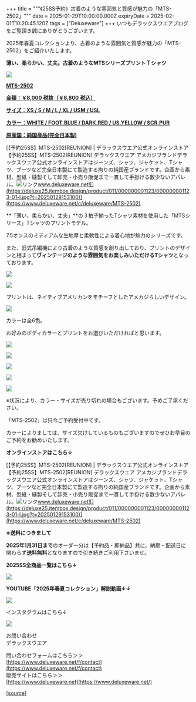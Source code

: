 +++
title = """《25SS予約》古着のような雰囲気と質感が魅力の「MTS-2502」"""
date = 2025-01-29T10:00:00.000Z
expiryDate = 2025-02-01T10:20:45.120Z
tags = ["Deluxeware"]
+++
いつもデラックスウエアブログをご覧頂き誠にありがとうございます。

2025年春夏コレクションより、古着のような雰囲気と質感が魅力の「MTS-2502」をご紹介いたします。

**薄い、柔らかい、丈夫。古着のようなMTSシリーズプリントＴシャツ**

[![](https://stat.ameba.jp/user_images/20250129/16/deluxeware/f6/42/j/o0800080015538404713.jpg)](https://stat.ameba.jp/user_images/20250129/16/deluxeware/f6/42/j/o0800080015538404713.jpg)

**[MTS-2502](https://www.deluxeware.net/c/deluxeware/MTS-2502)**

**[金額：￥8,000 税抜（￥8,800 税込）](https://www.deluxeware.net/c/deluxeware/MTS-2502)**

**[サイズ：XS / S / M / L / XL / USM / USL](https://www.deluxeware.net/c/deluxeware/MTS-2502)**

**[カラー：WHITE / FOOT.BLUE / DARK.RED / US.YELLOW / SCR.PUR](https://www.deluxeware.net/c/deluxeware/MTS-2502)**

**[原産国：純国産品(完全日本製)](https://www.deluxeware.net/c/deluxeware/MTS-2502)**

[【予約25SS】MTS-2502\[REUNION\] | デラックスウエア公式オンラインストア【予約25SS】MTS-2502\[REUNION\] デラックスウエア アメカジブランドデラックスウエア公式オンラインストアはジーンズ、シャツ、ジャケット、Tシャツ、ブーツなど完全日本製にて製造する拘りの純国産ブランドです。企画から素材、型紙・縫製そして卸売・小売り販促まで一貫して手掛ける数少ないアパレル。![リンク](https://c.stat100.ameba.jp/ameblo/symbols/v3.20.0/svg/gray/editor_link.svg)www.deluxeware.net![](https://deluxe25.itembox.design/product/011/000000001123/000000001123-01-l.jpg?t=20250129153100)](https://www.deluxeware.net/c/deluxeware/MTS-2502)

**「薄い、柔らかい、丈夫」**の３拍子揃ったTシャツ素材を使用した「MTSシリーズ」Tシャツのプリントモデル。

7.5オンスのミディアムな生地厚と柔軟性による着心地が魅力のシリーズです。

また、旧式吊編機により古着のような質感を創り出しており、プリントのデザインと相まって**ヴィンテージのような雰囲気をお楽しみいただけるTシャツ**となっております。

[![](https://stat.ameba.jp/user_images/20250129/16/deluxeware/65/57/j/o0800080015538403711.jpg)](https://stat.ameba.jp/user_images/20250129/16/deluxeware/65/57/j/o0800080015538403711.jpg)

[![](https://stat.ameba.jp/user_images/20250129/16/deluxeware/53/db/j/o0800080015538403712.jpg)](https://stat.ameba.jp/user_images/20250129/16/deluxeware/53/db/j/o0800080015538403712.jpg)

プリントは、ネイティブアメリカンをモチーフとしたアメカジらしいデザイン。

[![](https://stat.ameba.jp/user_images/20250129/16/deluxeware/97/93/j/o0800100015538403713.jpg)](https://stat.ameba.jp/user_images/20250129/16/deluxeware/97/93/j/o0800100015538403713.jpg)

カラーは全6色。

お好みのボディカラーとプリントをお選びいただければと思います。

[![](https://stat.ameba.jp/user_images/20250129/16/deluxeware/29/a4/j/o0800080015538403826.jpg)](https://stat.ameba.jp/user_images/20250129/16/deluxeware/29/a4/j/o0800080015538403826.jpg)

[![](https://stat.ameba.jp/user_images/20250129/16/deluxeware/72/b7/j/o0800080015538403827.jpg)](https://stat.ameba.jp/user_images/20250129/16/deluxeware/72/b7/j/o0800080015538403827.jpg)

[![](https://stat.ameba.jp/user_images/20250129/16/deluxeware/8b/fd/j/o0800080015538403830.jpg)](https://stat.ameba.jp/user_images/20250129/16/deluxeware/8b/fd/j/o0800080015538403830.jpg)

[![](https://stat.ameba.jp/user_images/20250129/16/deluxeware/53/a0/j/o0800080015538403831.jpg)](https://stat.ameba.jp/user_images/20250129/16/deluxeware/53/a0/j/o0800080015538403831.jpg)

[![](https://stat.ameba.jp/user_images/20250129/16/deluxeware/db/fd/j/o0800080015538403832.jpg)](https://stat.ameba.jp/user_images/20250129/16/deluxeware/db/fd/j/o0800080015538403832.jpg)

※状況により、カラー・サイズが売り切れの場合もございます。予めご了承ください。

「MTS-2502」は只今ご予約受付中です。

カラーによりましては、サイズ欠けしているものもございますのでぜひお早目のご予約をお勧めいたします。

**オンラインストアはこちら↓**

[【予約25SS】MTS-2502\[REUNION\] | デラックスウエア公式オンラインストア【予約25SS】MTS-2502\[REUNION\] デラックスウエア アメカジブランドデラックスウエア公式オンラインストアはジーンズ、シャツ、ジャケット、Tシャツ、ブーツなど完全日本製にて製造する拘りの純国産ブランドです。企画から素材、型紙・縫製そして卸売・小売り販促まで一貫して手掛ける数少ないアパレル。![リンク](https://c.stat100.ameba.jp/ameblo/symbols/v3.20.0/svg/gray/editor_link.svg)www.deluxeware.net![](https://deluxe25.itembox.design/product/011/000000001123/000000001123-01-l.jpg?t=20250129153100)](https://www.deluxeware.net/c/deluxeware/MTS-2502)

**※送料につきまして**

**2025年1月31日まで**のオーダー分は【予約品・即納品】共に、納期・配送日に関わらず**送料無料**となりますので引き続きご利用下さいませ。

**2025SS全商品一覧はこちら↓**

[![](https://stat.ameba.jp/user_images/20250114/17/deluxeware/cf/2d/j/o1200050015533133265.jpg?caw=800)](https://www.deluxeware.net/c/2025SSreserve)

**YOUTUBE「2025年春夏コレクション」解説動画↓↓**

**[![](https://stat.ameba.jp/user_images/20250108/16/deluxeware/ac/cf/j/o1200050015530951038.jpg?caw=800)](https://www.youtube.com/playlist?list=PLmcuUjZ67rhnclr762_W-zDg7FyyrNvqF)**

インスタグラムはこちら↓

[![](https://stat.ameba.jp/user_images/20240315/15/deluxeware/04/7f/j/o0800026015413271803.jpg?caw=800)](https://www.instagram.com/deluxeware/?hl=ja)

お問い合わせ  
デラックスウエア

問い合わせフォームはこちら＞＞  
[https://www.deluxeware.net/f/contact](https://www.deluxeware.net/f/contact)  
販売サイトはこちら＞＞  
[https://www.deluxeware.net](https://www.deluxeware.net/)

[[source]](https://ameblo.jp/deluxeware/entry-12884316053.html)
